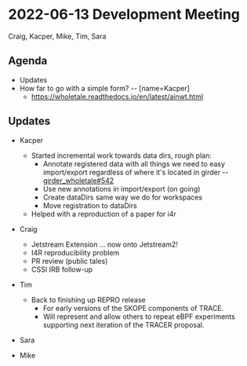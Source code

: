 2022-06-13 Development Meeting
==============================
Craig, Kacper, Mike, Tim, Sara

Agenda
------
* Updates
* How far to go with a simple form? -- [name=Kacper]
    * https://wholetale.readthedocs.io/en/latest/ainwt.html


Updates
-------
* Kacper
    * Started incremental work towards data dirs, rough plan:
        * Annotate registered data with all things we need to easy import/export regardless of where it's located in girder -- [girder_wholetale#542](https://github.com/whole-tale/girder_wholetale/pull/542)
        * Use new annotations in import/export (on going)
        * Create dataDirs same way we do for workspaces
        * Move registration to dataDirs
    * Helped with a reproduction of a paper for i4r

* Craig
    * Jetstream Extension ... now onto Jetstream2!
    * I4R reproducibility problem
    * PR review (public tales)
    * CSSI IRB follow-up

* Tim
    * Back to finishing up REPRO release
        * For early versions of the SKOPE components of TRACE.
        * Will represent and allow others to repeat eBPF experiments supporting next iteration of the TRACER proposal.

* Sara

* Mike
